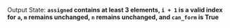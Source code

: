 Output State: **`assigned` contains at least 3 elements, `i + 1` is a valid index for `a`, `m` remains unchanged, `n` remains unchanged, and `can_form` is True**
